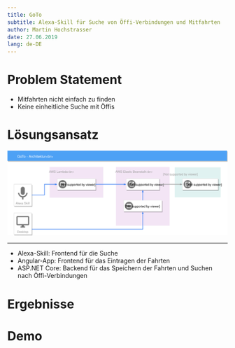 ```yaml
---
title: GoTo
subtitle: Alexa-Skill für Suche von Öffi-Verbindungen und Mitfahrten
author: Martin Hochstrasser
date: 27.06.2019
lang: de-DE
---
```


# Problem Statement

* Mitfahrten nicht einfach zu finden
* Keine einheitliche Suche mit Öffis

# Lösungsansatz

![Systemüberblick](GoTo-Overview.svg)

---

* Alexa-Skill: Frontend für die Suche
* Angular-App: Frontend für das Eintragen der Fahrten
* ASP.NET Core: Backend für das Speichern der Fahrten und Suchen nach Öffi-Verbindungen

# Ergebnisse

# Demo